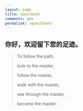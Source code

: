 ```yaml
---
layout: page
title: Guestbook
comments: yes
permalink: /guestbook/
---
```

## 你好，欢迎留下您的足迹。

> To follow the path, 
>
>look to the master, 
>
> follow the master, 
>
> walk with the master, 
> 
> see through the master, 
> 
> become the master.
